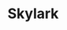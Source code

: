 ---
layout: post
title: Skylark
site: http://www.youtube.com/watch?v=BokccQCu4vU
image: http://files.tnyu.org/projects/skylark.png
creator:
  - name: Farhan Alam
    school: NYU
    twitter: 
    eboard: false
    current: false
launchdate:
demodays: May 2013
---